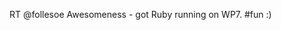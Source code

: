 <!--
id: 2063081597
link: http://kevinisom.info/post/2063081597/rt-follesoe-awesomeness-got-ruby-running-on
slug: rt-follesoe-awesomeness-got-ruby-running-on
date: Thu Dec 02 2010 10:40:40 GMT+1300 (NZDT)
raw: {"blog_name":"kevinisom","id":2063081597,"post_url":"http://kevinisom.info/post/2063081597/rt-follesoe-awesomeness-got-ruby-running-on","slug":"rt-follesoe-awesomeness-got-ruby-running-on","type":"text","date":"2010-12-01 21:40:40 GMT","timestamp":1291239640,"state":"published","format":"html","reblog_key":"EeseSaHf","tags":[],"short_url":"http://tmblr.co/Zw68Yy1w_21z","highlighted":[],"feed_item":"http://twitter.com/kev_nz/statuses/10083028088918016","from_feed_id":650289,"note_count":0,"title":null,"body":"<p>RT @follesoe Awesomeness - got Ruby running on WP7. #fun :)</p>"}
publish: 2010-12-02
tags: 
title: null
-->


RT @follesoe Awesomeness - got Ruby running on WP7. \#fun :)


